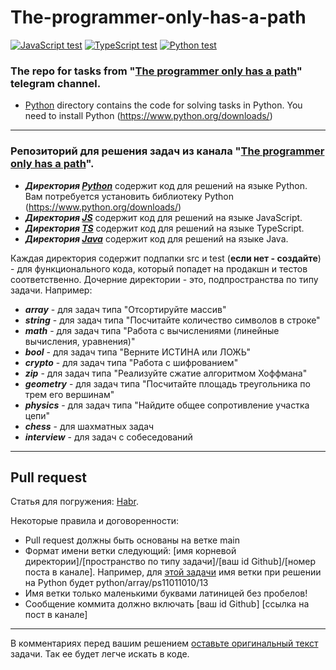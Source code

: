 # The-programmer-only-has-a-path

[![JavaScript test](https://github.com/PS11011010/The-programmer-only-has-a-path/actions/workflows/JS.yml/badge.svg)](https://github.com/PS11011010/The-programmer-only-has-a-path/actions/workflows/JS.yml)
[![TypeScript test](https://github.com/PS11011010/The-programmer-only-has-a-path/actions/workflows/TS.yml/badge.svg)](https://github.com/PS11011010/The-programmer-only-has-a-path/actions/workflows/TS.yml)
[![Python test](https://github.com/PS11011010/The-programmer-only-has-a-path/actions/workflows/Python.yml/badge.svg)](https://github.com/PS11011010/The-programmer-only-has-a-path/actions/workflows/Python.yml)

### The repo for tasks from "[The programmer only has a path](https://t.me/joinchat/W0QFtUT5EaE0ODYy)" telegram channel. 

 - [Python](./Python) directory contains the code for solving tasks in Python. You need to install Python (https://www.python.org/downloads/)

___
### Репозиторий для решения задач из канала "[The programmer only has a path](https://t.me/joinchat/W0QFtUT5EaE0ODYy)". 

 - ***Директория [Python](./Python)*** содержит код для решений на языке Python. Вам потребуется установить библиотеку Python (https://www.python.org/downloads/)
 - ***Директория [JS](./JS)*** содержит код для решений на языке JavaScript.
 - ***Директория [TS](./TS)*** содержит код для решений на языке TypeScript.
 - ***Директория [Java](./Python)*** содержит код для решений на языке Java.

Каждая директория содержит подпапки src и test (**если нет - создайте**) - для функционального кода, который попадет на продакшн и тестов соответственно. Дочерние директории - это, подпространства по типу задачи. Например:
 - ***array*** - для задач типа "Отсортируйте массив"
 - ***string*** - для задач типа "Посчитайте количество символов в строке"
 - ***math*** - для задач типа "Работа с вычислениями (линейные вычисления, уравнения)"
 - ***bool*** - для задач типа "Верните ИСТИНА или ЛОЖЬ"
 - ***crypto*** - для задач типа "Работа с шифрованием"
 - ***zip*** - для задач типа "Реализуйте сжатие алгоритмом Хоффмана"
 - ***geometry*** - для задач типа "Посчитайте площадь треугольника по трем его вершинам"
 - ***physics*** - для задач типа "Найдите общее сопротивление участка цепи"
 - ***chess*** - для шахматных задач
 - ***interview*** - для задач с собеседований

---
## Pull request
Статья для погружения: [Habr](https://habr.com/ru/post/125999/).

Некоторые правила и договоренности:
 - Pull request должны быть основаны на ветке main
 - Формат имени ветки следующий: [имя корневой директории]/[пространство по типу задачи]/[ваш id Github]/[номер поста в канале]. Например, для [этой задачи](https://t.me/c/1533281926/13) имя ветки при решении на Python будет python/array/ps11011010/13
 - Имя ветки только маленькими буквами латиницей без пробелов!
 - Сообщение коммита должно включать [ваш id Github] [ссылка на пост в канале]
 
---
В комментариях перед вашим решением [оставьте оригинальный текст](https://github.com/PS11011010/The-programmer-only-has-a-path/blob/python/array/23.08.2021/Python/src/array/elements_sum.py#L2) задачи. Так ее будет легче искать в коде. 
